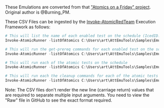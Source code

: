 These Emulations are converted from that ["Atomics on a Friday" project](https://github.com/Atomics-on-A-Friday/Emulation-Tools). Original author is @Burning_PM.

These CSV Files can be ingested by the [Invoke-AtomicRedTeam](https://github.com/redcanaryco/invoke-atomicredteam) Execution Framework as follows:

```powershell
# This will list the name of each enabled test on the schedule (IcedID.csv in the current directory)
Invoke-AtomicRunner -listOfAtomics C:\Users\art\AttEmuTools\Samples\Emulations\Phosphorus.csv -ShowDetailsBrief

# This will run the get-prereq commands for each enabled test on the schedule
Invoke-AtomicRunner -listOfAtomics C:\Users\art\AttEmuTools\Samples\Emulations\Phosphorus.csv -GetPrereqs

# This will run each of the atomic tests on the schedule
Invoke-AtomicRunner -listOfAtomics C:\Users\art\AttEmuTools\Samples\Emulations\Phosphorus.csv

# This will run each the cleanup commands for each of the atomic tests on the schedule
Invoke-AtomicRunner -listOfAtomics C:\Users\art\AttEmuTools\Samples\Emulations\Phosphorus.csv -Cleanup
```

Note: The CSV files don't render the new line (carriage return) values that are required to separate multiple input arguments. You need to view the "Raw" file in GitHub to see the exact format required.
